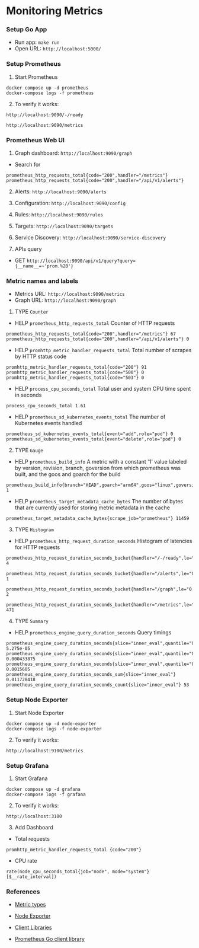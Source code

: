 # Monitoring Metrics

### Setup Go App

- Run app: `make run`
- Open URL: `http://localhost:5000/`


### Setup Prometheus

1. Start Prometheus
```
docker compose up -d prometheus
docker-compose logs -f prometheus
```

2. To verify it works: 
```
http://localhost:9090/-/ready

http://localhost:9090/metrics
```


### Prometheus Web UI

1. Graph dashboard: `http://localhost:9090/graph`

- Search for
```
prometheus_http_requests_total{code="200",handler="/metrics"}
prometheus_http_requests_total{code="200",handler="/api/v1/alerts"}
```

2. Alerts: `http://localhost:9090/alerts`

3. Configuration: `http://localhost:9090/config`

4. Rules: `http://localhost:9090/rules`

5. Targets: `http://localhost:9090/targets`

6. Service Discovery: `http://localhost:9090/service-discovery`

7. APIs query
- GET `http://localhost:9090/api/v1/query?query={__name__=~'prom.%2B'}`



### Metric names and labels

- Metrics URL: `http://localhost:9090/metrics`
- Graph URL: `http://localhost:9090/graph`

1. TYPE `Counter`

- HELP `prometheus_http_requests_total` Counter of HTTP requests
```
prometheus_http_requests_total{code="200",handler="/metrics"} 67
prometheus_http_requests_total{code="200",handler="/api/v1/alerts"} 0
```

- HELP `promhttp_metric_handler_requests_total` Total number of scrapes by HTTP status code
```
promhttp_metric_handler_requests_total{code="200"} 91
promhttp_metric_handler_requests_total{code="500"} 0
promhttp_metric_handler_requests_total{code="503"} 0
```

- HELP `process_cpu_seconds_total` Total user and system CPU time spent in seconds
```
process_cpu_seconds_total 1.61
```

- HELP `prometheus_sd_kubernetes_events_total` The number of Kubernetes events handled
```
prometheus_sd_kubernetes_events_total{event="add",role="pod"} 0
prometheus_sd_kubernetes_events_total{event="delete",role="pod"} 0
```


2. TYPE `Gauge`

- HELP `prometheus_build_info` A metric with a constant '1' value labeled by version, revision, branch, goversion from which prometheus was built, and the goos and goarch for the build
```
prometheus_build_info{branch="HEAD",goarch="arm64",goos="linux",goversion="go1.22.3",revision="879d80922a227c37df502e7315fad8ceb10a986d",tags="netgo,builtinassets,stringlabels",version="2.52.0"} 1
```

- HELP `prometheus_target_metadata_cache_bytes` The number of bytes that are currently used for storing metric metadata in the cache
```
prometheus_target_metadata_cache_bytes{scrape_job="prometheus"} 11459
```

3. TYPE `Histogram`

- HELP `prometheus_http_request_duration_seconds` Histogram of latencies for HTTP requests
```
prometheus_http_request_duration_seconds_bucket{handler="/-/ready",le="0.1"} 4

prometheus_http_request_duration_seconds_bucket{handler="/alerts",le="0.1"} 1

prometheus_http_request_duration_seconds_bucket{handler="/graph",le="0.1"} 2

prometheus_http_request_duration_seconds_bucket{handler="/metrics",le="0.1"} 471
```

4. TYPE `Summary`

- HELP `prometheus_engine_query_duration_seconds` Query timings
```
prometheus_engine_query_duration_seconds{slice="inner_eval",quantile="0.5"} 5.275e-05
prometheus_engine_query_duration_seconds{slice="inner_eval",quantile="0.9"} 0.000433875
prometheus_engine_query_duration_seconds{slice="inner_eval",quantile="0.99"} 0.0015605
prometheus_engine_query_duration_seconds_sum{slice="inner_eval"} 0.011728418
prometheus_engine_query_duration_seconds_count{slice="inner_eval"} 53
```


### Setup Node Exporter

1. Start Node Exporter
```
docker compose up -d node-exporter
docker-compose logs -f node-exporter
```

2. To verify it works: 
```
http://localhost:9100/metrics
```

### Setup Grafana

1. Start Grafana
```
docker compose up -d grafana
docker-compose logs -f grafana
```

2. To verify it works: 
```
http://localhost:3100
```

3. Add Dashboard

- Total requests
```
promhttp_metric_handler_requests_total {code="200"}
```

- CPU rate
```
rate(node_cpu_seconds_total{job="node", mode="system"}[$__rate_interval])
```

### References
- [Metric types](https://prometheus.io/docs/concepts/metric_types/)

- [Node Exporter](https://prometheus.io/docs/guides/node-exporter/)

- [Client Libraries](https://prometheus.io/docs/instrumenting/clientlibs/#client-libraries)

- [Prometheus Go client library](https://github.com/prometheus/client_golang)
